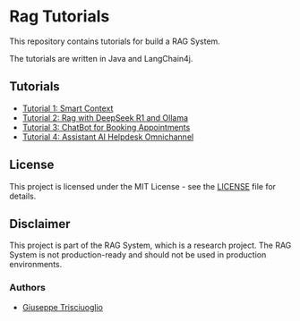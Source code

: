 # Rag Tutorials

This repository contains tutorials for build a RAG System.

The tutorials are written in Java and LangChain4j.

## Tutorials
- [Tutorial 1: Smart Context](./rag-smart-context/README.md)
- [Tutorial 2: Rag with DeepSeek R1 and Ollama](./rag-with-deepseek-ollama/README.md)
- [Tutorial 3: ChatBot for Booking Appointments](./chatbot-hair-booking-system/README.md)
- [Tutorial 4: Assistant AI Helpdesk Omnichannel](./assistant-helpdesk/README.md)

## License
This project is licensed under the MIT License - see the [LICENSE](LICENSE) file for details.

## Disclaimer
This project is part of the RAG System, which is a research project. 
The RAG System is not production-ready and should not be used in production environments.

### Authors
- [Giuseppe Trisciuoglio](https://medium.com/@giuseppetrisciuoglio)